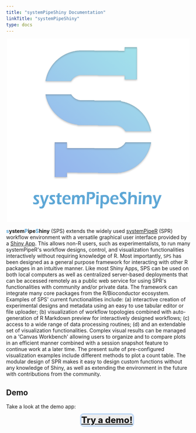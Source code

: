 ```yaml
---
title: "systemPipeShiny Documentation"
linkTitle: "systemPipeShiny"
type: docs
---
```


<center >
<img src="img/sps.png" alt="logo" style="width:500px;"/>
</center>


**<span style="color:#5DA7D6;">s</span>ystem<span
style="color:#5DA7D6;">P</span>ipe<span style="color:#5DA7D6;">S</span>hiny**
(SPS) extends the widely used [systemPipeR](/spr/) 
(SPR) workflow
environment with a versatile graphical user interface provided by a [Shiny
App](https://shiny.rstudio.com). This allows non-R users, such as
experimentalists, to run many systemPipeR's workflow designs, control, and
visualization functionalities interactively without requiring knowledge of R.
Most importantly, `SPS` has been designed as a general purpose framework for
interacting with other R packages in an intuitive manner. Like most Shiny Apps,
SPS can be used on both local computers as well as centralized server-based
deployments that can be accessed remotely as a public web service for using
SPR's functionalities with community and/or private data. The framework can
integrate many core packages from the R/Bioconductor ecosystem. Examples of
SPS' current functionalities include: (a) interactive creation of experimental
designs and metadata using an easy to use tabular editor or file uploader; (b)
visualization of workflow topologies combined with auto-generation of R
Markdown preview for interactively designed workflows; (c) access to a wide
range of data processing routines; (d) and an extendable set of visualization
functionalities. Complex visual results can be managed on a 'Canvas Workbench'
allowing users to organize and to compare plots in an efficient manner combined
with a session snapshot feature to continue work at a later time. The present
suite of pre-configured visualization examples include different methods to
plot a count table. The modular design of 
SPR makes it easy to design custom functions without any knowledge of Shiny, 
as well as extending the environment in the future with contributions from 
the community.

## Demo
Take a look at the demo app:

<a 
href="https://tgirke.shinyapps.io/systemPipeShiny/" 
style="background-color: #eee;border-radius: 10px;border: #c2daf7f5 solid 4px; font-weight: 800; font-size: 1.5rem; margin-left: 40%">
Try a demo!
</a>


